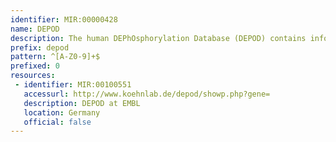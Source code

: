 ```yaml
---
identifier: MIR:00000428
name: DEPOD
description: The human DEPhOsphorylation Database (DEPOD) contains information on known human active phosphatases and their experimentally verified protein and nonprotein substrates. Reliability scores are provided for dephosphorylation interactions, according to the type of assay used, as well as the number of laboratories that have confirmed such interaction. Phosphatase and substrate entries are listed along with the dephosphorylation site, bioassay type, and original literature, and contain links to other resources.
prefix: depod
pattern: ^[A-Z0-9]+$
prefixed: 0
resources:
 - identifier: MIR:00100551
   accessurl: http://www.koehnlab.de/depod/showp.php?gene=
   description: DEPOD at EMBL
   location: Germany
   official: false
---
```

